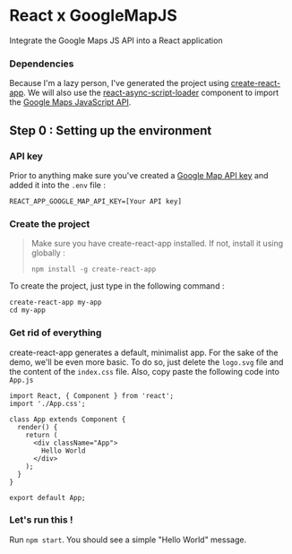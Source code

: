 # React x GoogleMapJS
Integrate the Google Maps JS API into a React application

### Dependencies
Because I'm a lazy person, I've generated the project using [create-react-app](https://github.com/facebookincubator/create-react-app).
We will also use the [react-async-script-loader](https://github.com/leozdgao/react-async-script-loader) component to import the [Google Maps JavaScript API](https://developers.google.com/maps/documentation/javascript/).

## Step 0 : Setting up the environment

### API key
Prior to anything make sure you've created a [Google Map API key](https://developers.google.com/maps/documentation/javascript/get-api-key) and added it into the `.env` file :
```
REACT_APP_GOOGLE_MAP_API_KEY=[Your API key]
```

### Create the project
> Make sure you have create-react-app installed. If not, install it using globally :
> ```
> npm install -g create-react-app
> ```

To create the project, just type in the following command :
``` 
create-react-app my-app
cd my-app
```

### Get rid of everything
create-react-app generates a default, minimalist app. For the sake of the demo, we'll be even more basic. To do so, just delete the `logo.svg` file and the content of the `index.css` file.
Also, copy paste the following code into `App.js` 
```ecmascript 6
import React, { Component } from 'react';
import './App.css';

class App extends Component {
  render() {
    return (
      <div className="App">
        Hello World
      </div>
    );
  }
}

export default App;
```
### Let's run this !

Run `npm start`. You should see a simple "Hello World" message.  
